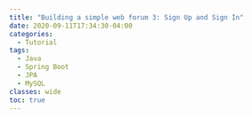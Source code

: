 ```yaml
---
title: "Building a simple web forum 3: Sign Up and Sign In"
date: 2020-09-11T17:34:30-04:00
categories:
  - Tutorial
tags:
  - Java
  - Spring Boot
  - JPA
  - MySQL
classes: wide
toc: true
---
```





